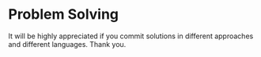 # Problem Solving
It will be highly appreciated if you commit solutions in different approaches and different languages. Thank you.
